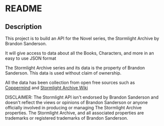 # README

## Description
This project is to build an API for the Novel series, the Stormlight Archive by Brandon Sanderson.

It will give access to data about all the Books, Characters, and more in an easy to use JSON format


The Stormlight Archive series and its data is the property of Brandon Sanderson.
This data is used without claim of ownership.

All the data has been collection from open free sources such as [Coppermind](https://coppermind.net/wiki/Category:Stormlight_Archive) and [Stormlight Archive Wiki](https://stormlightarchive.fandom.com/wiki/Stormlight_Archive_Wiki)


DISCLAIMER: The Stormlight API isn't endorsed by Brandon Sanderson and doesn't reflect the views or opinions of Brandon Sanderson or anyone officially involved in producing or managing The Stormlight Archive properties. The Stormlight Archive, and all associated properties are trademarks or registered trademarks of Brandon Sanderson.